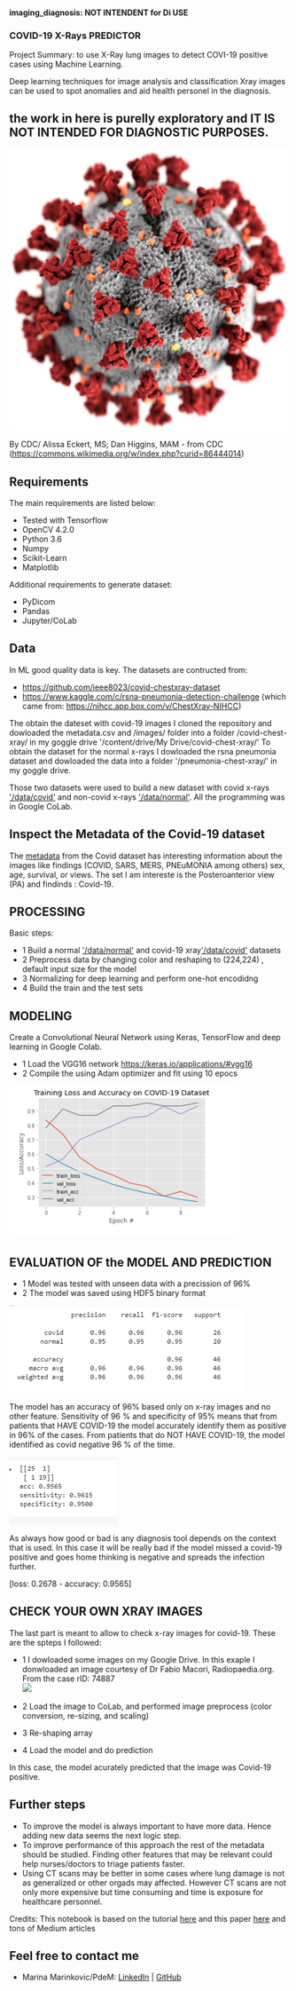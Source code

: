 #### imaging_diagnosis: NOT INTENDENT for Di USE

### COVID-19 X-Rays PREDICTOR
Project Summary: to use X-Ray lung images to detect COVI-19 positive cases using Machine Learning. 

Deep learning techniques for image analysis and classification Xray images can be used to spot anomalies and aid health personel in the diagnosis. 

##  the work in here is purelly exploratory and IT IS NOT INTENDED FOR DIAGNOSTIC PURPOSES. 

![](images/SARS-CoV-2_without_background.png)

By CDC/ Alissa Eckert, MS; Dan Higgins, MAM - from CDC (https://commons.wikimedia.org/w/index.php?curid=86444014)



## Requirements
The main requirements are listed below:

- Tested with Tensorflow 
- OpenCV 4.2.0
- Python 3.6
- Numpy
- Scikit-Learn
- Matplotlib

Additional requirements to generate dataset:

- PyDicom
- Pandas
- Jupyter/CoLab

## Data
In ML good quality data is key. The datasets are contructed from:

- https://github.com/ieee8023/covid-chestxray-dataset
- https://www.kaggle.com/c/rsna-pneumonia-detection-challenge (which came from: https://nihcc.app.box.com/v/ChestXray-NIHCC)

The obtain the dateset with covid-19 images I cloned the repository and dowloaded the metadata.csv and /images/ folder into a folder /covid-chest-xray/ in my goggle drive '/content/drive/My Drive/covid-chest-xray/'
To obtain the dataset for the normal x-rays I dowloaded the rsna pneumonia dataset and dowloaded the data into a folder '/pneumonia-chest-xray/' in my goggle drive. 

Those two datasets were used to build a new dataset with covid x-rays ['/data/covid'](data/covid) and non-covid x-rays ['/data/normal'](data/normal). All the programming was in Google CoLab. 

## Inspect the Metadata of the Covid-19 dataset
The [metadata](metadata.csv) from the Covid dataset has interesting information about the images like findings (COVID, SARS, MERS, PNEuMONIA among others) sex, age, survival, or views. The set I am intereste is the Posteroanterior view (PA) and findinds : Covid-19. 

## PROCESSING
Basic steps:
 - 1 Build a normal ['/data/normal'](data/normal) and covid-19 xray['/data/covid'](data/covid) datasets
 - 2 Preprocess data by changing color and reshaping to (224,224) , default input size for the model
 - 3 Normalizing for deep learning and perform one-hot encodidng 
 - 4 Build the train and the test sets 


## MODELING 

Create a Convolutional Neural Network using Keras, TensorFlow and deep learning in Google Colab. 

- 1 Load the VGG16 network https://keras.io/applications/#vgg16
- 2 Compile the using Adam optimizer and fit using 10 epocs

 ![](images/Training.PNG)

## EVALUATION OF the MODEL AND PREDICTION

- 1 Model was tested with unseen data with a precission of 96% 
- 2 The model was saved using HDF5 binary format

![](images/ClassReport.PNG)

The model has an accuracy of 96% based only on x-ray images and no other feature. Sensitivity of 96 % and specificity of 95% means that from patients that HAVE COVID-19 the model accurately identify them as positive in 96% of the cases. From patients that do NOT HAVE COVID-19, the model identified as covid negative 96 % of the time. 

![](images/SensSpec.PNG)

As always how good or bad is any diagnosis tool depends on the context that is used. In this case it will be really bad if the model missed a covid-19 positive and goes home thinking is negative and spreads the infection further. 

[loss: 0.2678 - accuracy: 0.9565]

##  CHECK YOUR OWN XRAY IMAGES

The last part is meant to allow to check x-ray images for covid-19. These are the spteps I followed: 
 
- 1 I dowloaded some images on my Google Drive. In this exaple I donwloaded an image courtesy of Dr Fabio Macori, Radiopaedia.org. From the case rID: 74887  
![](images/covid-19-pneumonia-14.png)

- 2 Load the image to CoLab, and performed image preprocess (color conversion, re-sizing, and scaling)
- 3 Re-shaping array 
- 4 Load the model and do prediction  

In this case, the model acurately predicted that the image was Covid-19 positive. 

##  Further steps

- To improve the model is always important to have more data. Hence adding new data seems the next logic step. 
- To improve performance of this approach the rest of the metadata should be studied. Finding other features that may be relevant could help nurses/doctors to triage patients faster. 
- Using CT scans may be better in some cases where lung damage is not as generalized or other orgads may affected. However CT scans are not only more expensive but time consuming and time is exposure for healthcare personnel. 



Credits: 
This notebook is based on the tutorial [here](https://www.pyimagesearch.com/2020/03/16/detecting-covid-19-in-x-ray-images-with-keras-tensorflow-and-deep-learning/)
and this paper [here](https://arxiv.org/pdf/2003.09871v3.pdf) and tons of Medium articles 


## Feel free to contact me

* Marina Marinkovic/PdeM: [LinkedIn](https://www.linkedin.com/in/marinamarinkovic/) | [GitHub](https://github.com/MPdeM)